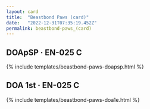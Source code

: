 ```yaml
---
layout: card
title:  "Beastbond Paws (card)"
date:   "2022-12-31T07:35:19.452Z"
permalink: beastbond-paws_(card)
---
```


## DOApSP &middot; EN-025 C

{% include templates/beastbond-paws-doapsp.html %}


## DOA 1st &middot; EN-025 C

{% include templates/beastbond-paws-doa1e.html %}
